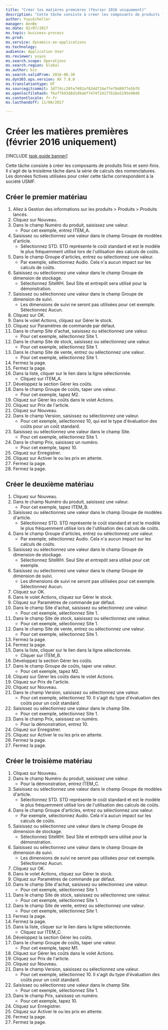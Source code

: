 ```yaml
--- 
title: "Créer les matières premières (février 2016 uniquement)"
description: "Cette tâche consiste à créer les composants de produits finis et semi-finis."
author: YuyuScheller
manager: AnnBe
ms.date: 02/07/2017
ms.topic: business-process
ms.prod: 
ms.service: dynamics-ax-applications
ms.technology: 
audience: Application User
ms.reviewer: yuyus
ms.search.scope: Operations
ms.search.region: Global
ms.author: bis
ms.search.validFrom: 2016-06-30
ms.dyn365.ops.version: AX 7.0.0
ms.translationtype: HT
ms.sourcegitcommit: 3d77dcc20fe7402af83dd724e7fef848977e5bf8
ms.openlocfilehash: f6af7b93d8d1d9a6f7474f24177b16e5295e90d6
ms.contentlocale: fr-fr
ms.lasthandoff: 11/08/2017

---
```

# <a name="create-raw-materials-february-2016-only"></a>Créer les matières premières (février 2016 uniquement)

[!INCLUDE [task guide banner](../../includes/task-guide-banner.md)]

Cette tâche consiste à créer les composants de produits finis et semi-finis. Il s'agit de la troisième tâche dans la série de calculs des nomenclatures. Les données fictives utilisées pour créer cette tâche correspondent à la société USMF.


## <a name="create-the-first-material"></a>Créer le premier matériau
1. Allez à Gestion des informations sur les produits > Produits > Produits lancés.
2. Cliquez sur Nouveau.
3. Dans le champ Numéro du produit, saisissez une valeur.
    * Pour cet exemple, entrez ITEM_A.  
4. Saisissez ou sélectionnez une valeur dans le champ Groupe de modèles d'article.
    * Sélectionnez STD. STD représente le coût standard et est le modèle le plus fréquemment utilisé lors de l'utilisation des calculs de coûts.  
5. Dans le champ Groupe d'articles, entrez ou sélectionnez une valeur.
    * Par exemple, sélectionnez Audio. Cela n'a aucun impact sur les calculs de coûts.  
6. Saisissez ou sélectionnez une valeur dans le champ Groupe de dimension de stockage.
    * Sélectionnez SiteWH. Seul Site et entrepôt sera utilisé pour la démonstration.  
7. Saisissez ou sélectionnez une valeur dans le champ Groupe de dimension de suivi.
    * Les dimensions de suivi ne seront pas utilisées pour cet exemple. Sélectionnez Aucun.  
8. Cliquez sur OK.
9. Dans le volet Actions, cliquez sur Gérer le stock.
10. Cliquez sur Paramètres de commande par défaut.
11. Dans le champ Site d'achat, saisissez ou sélectionnez une valeur.
    * Pour cet exemple, sélectionnez Site 1.  
12. Dans le champ Site de stock, saisissez ou sélectionnez une valeur.
    * Pour cet exemple, sélectionnez Site 1.  
13. Dans le champ Site de vente, entrez ou sélectionnez une valeur.
    * Pour cet exemple, sélectionnez Site 1.  
14. Fermez la page.
15. Fermez la page.
16. Dans la liste, cliquer sur le lien dans la ligne sélectionnée.
    * Cliquez sur ITEM_A.  
17. Développez la section Gérer les coûts.
18. Dans le champ Groupe de coûts, taper une valeur.
    * Pour cet exemple, tapez M2.  
19. Cliquez sur Gérer les coûts dans le volet Actions.
20. Cliquez sur Prix de l'article.
21. Cliquez sur Nouveau.
22. Dans le champ Version, saisissez ou sélectionnez une valeur.
    * Pour cet exemple, sélectionnez 10, qui est le type d'évaluation des coûts pour un coût standard.  
23. Saisissez ou sélectionnez une valeur dans le champ Site.
    * Pour cet exemple, sélectionnez Site 1.  
24. Dans le champ Prix, saisissez un numéro.
    * Pour cet exemple, tapez 10.  
25. Cliquez sur Enregistrer.
26. Cliquez sur Activer le ou les prix en attente.
27. Fermez la page.
28. Fermez la page.

## <a name="create-the-second-material"></a>Créer le deuxième matériau
1. Cliquez sur Nouveau.
2. Dans le champ Numéro du produit, saisissez une valeur.
    * Pour cet exemple, tapez ITEM_B.  
3. Saisissez ou sélectionnez une valeur dans le champ Groupe de modèles d'article.
    * Sélectionnez STD. STD représente le coût standard et est le modèle le plus fréquemment utilisé lors de l'utilisation des calculs de coûts.  
4. Dans le champ Groupe d'articles, entrez ou sélectionnez une valeur.
    * Par exemple, sélectionnez Audio. Cela n'a aucun impact sur les calculs de coûts.  
5. Saisissez ou sélectionnez une valeur dans le champ Groupe de dimension de stockage.
    * Sélectionnez SiteWH. Seul Site et entrepôt sera utilisé pour cet exemple.  
6. Saisissez ou sélectionnez une valeur dans le champ Groupe de dimension de suivi.
    * Les dimensions de suivi ne seront pas utilisées pour cet exemple. Sélectionnez Aucun.  
7. Cliquez sur OK.
8. Dans le volet Actions, cliquez sur Gérer le stock.
9. Cliquez sur Paramètres de commande par défaut.
10. Dans le champ Site d'achat, saisissez ou sélectionnez une valeur.
    * Pour cet exemple, sélectionnez Site 1.  
11. Dans le champ Site de stock, saisissez ou sélectionnez une valeur.
    * Pour cet exemple, sélectionnez Site 1.  
12. Dans le champ Site de vente, entrez ou sélectionnez une valeur.
    * Pour cet exemple, sélectionnez Site 1.  
13. Fermez la page.
14. Fermez la page.
15. Dans la liste, cliquer sur le lien dans la ligne sélectionnée.
    * Cliquer sur ITEM_B.  
16. Développez la section Gérer les coûts.
17. Dans le champ Groupe de coûts, taper une valeur.
    * Pour cet exemple, tapez M2.  
18. Cliquez sur Gérer les coûts dans le volet Actions.
19. Cliquez sur Prix de l'article.
20. Cliquez sur Nouveau.
21. Dans le champ Version, saisissez ou sélectionnez une valeur.
    * Pour cet exemple, sélectionnez 10. Il s'agit du type d'évaluation des coûts pour un coût standard.  
22. Saisissez ou sélectionnez une valeur dans le champ Site.
    * Pour cet exemple, sélectionnez Site 1.  
23. Dans le champ Prix, saisissez un numéro.
    * Pour la démonstration, entrez 10.  
24. Cliquez sur Enregistrer.
25. Cliquez sur Activer le ou les prix en attente.
26. Fermez la page.
27. Fermez la page.

## <a name="create-the-third-material"></a>Créer le troisième matériau
1. Cliquez sur Nouveau.
2. Dans le champ Numéro du produit, saisissez une valeur.
    * Pour la démonstration, entrez ITEM_C.  
3. Saisissez ou sélectionnez une valeur dans le champ Groupe de modèles d'article.
    * Sélectionnez STD. STD représente le coût standard et est le modèle le plus fréquemment utilisé lors de l'utilisation des calculs de coûts.  
4. Dans le champ Groupe d'articles, entrez ou sélectionnez une valeur.
    * Par exemple, sélectionnez Audio. Cela n'a aucun impact sur les calculs de coûts.  
5. Saisissez ou sélectionnez une valeur dans le champ Groupe de dimension de stockage.
    * Sélectionnez SiteWH. Seul Site et entrepôt sera utilisé pour la démonstration.  
6. Saisissez ou sélectionnez une valeur dans le champ Groupe de dimension de suivi.
    * Les dimensions de suivi ne seront pas utilisées pour cet exemple. Sélectionnez Aucun.  
7. Cliquez sur OK.
8. Dans le volet Actions, cliquez sur Gérer le stock.
9. Cliquez sur Paramètres de commande par défaut.
10. Dans le champ Site d'achat, saisissez ou sélectionnez une valeur.
    * Pour cet exemple, sélectionnez Site 1.  
11. Dans le champ Site de stock, saisissez ou sélectionnez une valeur.
    * Pour cet exemple, sélectionnez Site 1.  
12. Dans le champ Site de vente, entrez ou sélectionnez une valeur.
    * Pour cet exemple, sélectionnez Site 1.  
13. Fermez la page.
14. Fermez la page.
15. Dans la liste, cliquer sur le lien dans la ligne sélectionnée.
    * Cliquez sur ITEM_C.  
16. Développez la section Gérer les coûts.
17. Dans le champ Groupe de coûts, taper une valeur.
    * Pour cet exemple, tapez M1.  
18. Cliquez sur Gérer les coûts dans le volet Actions.
19. Cliquez sur Prix de l'article.
20. Cliquez sur Nouveau.
21. Dans le champ Version, saisissez ou sélectionnez une valeur.
    * Pour cet exemple, sélectionnez 10. Il s'agit du type d'évaluation des coûts pour un coût standard.  
22. Saisissez ou sélectionnez une valeur dans le champ Site.
    * Pour cet exemple, sélectionnez Site 1.  
23. Dans le champ Prix, saisissez un numéro.
    * Pour cet exemple, tapez 10.  
24. Cliquez sur Enregistrer.
25. Cliquez sur Activer le ou les prix en attente.
26. Fermez la page.
27. Fermez la page.


